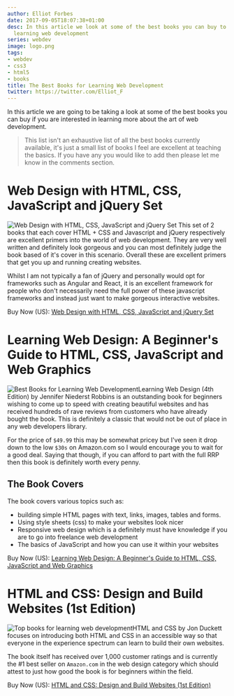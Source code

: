 ```yaml
---
author: Elliot Forbes
date: 2017-09-05T18:07:38+01:00
desc: In this article we look at some of the best books you can buy to aid you in
  learning web development
series: webdev
image: logo.png
tags:
- webdev
- css3
- html5
- books
title: The Best Books for Learning Web Development
twitter: https://twitter.com/Elliot_F
---
```


In this article we are going to be taking a look at some of the best books you can buy if you are interested in learning more about the art of web development. 

> This list isn't an exhaustive list of all the best books currently available, it's just a small list of books I feel are excellent at teaching the basics. If you have any you would like to add then please let me know in the comments section.

# Web Design with HTML, CSS, JavaScript and jQuery Set

<p><img alt="Web Design with HTML, CSS, JavaScript and jQuery Set" src="https://s3-eu-west-1.amazonaws.com/images.tutorialedge.net/books/web-design-with-html.jpg" class="book-img" />
This set of 2 books that each cover HTML + CSS and Javascript and jQuery respectively are excellent primers into the world of web development. They are very well written and definitely look gorgeous and you can most definitely judge the book based of it's cover in this scenario. Overall these are excellent primers that get you up and running creating websites.</p>

Whilst I am not typically a fan of jQuery and personally would opt for frameworks such as Angular and React, it is an excellent framework for people who don't necessarily need the full power of these javascript frameworks and instead just want to make gorgeous interactive websites.

<div class="amazon-link">Buy Now (US): <a href="http://amzn.to/2x8dLFP">Web Design with HTML, CSS, JavaScript and jQuery Set</a></div>

# Learning Web Design: A Beginner's Guide to HTML, CSS, JavaScript and Web Graphics

<p><img alt="Best Books for Learning Web Development" src="https://s3-eu-west-1.amazonaws.com/images.tutorialedge.net/books/learning-web-design.jpg" class="book-img"/>Learning Web Design (4th Edition) by Jennifer Niederst Robbins is an outstanding book for beginners wishing to come up to speed with creating beautiful websites and has received hundreds of rave reviews from customers who have already bought the book. This is definitely a classic that would not be out of place in any web developers library.</p>

For the price of `$49.99` this may be somewhat pricey but I've seen it drop down to the low `$30s` on Amazon.com so I would encourage you to wait for a good deal. Saying that though, if you can afford to part with the full RRP then this book is definitely worth every penny.

## The Book Covers

The book covers various topics such as:

* building simple HTML pages with text, links, images, tables and forms.
* Using style sheets (css) to make your websites look nicer 
* Responsive web design which is a definitely must have knowledge if you are to go into freelance web development
* The basics of JavaScript and how you can use it within your websites

<div class="amazon-link">Buy Now (US): <a href="http://amzn.to/2vIV37C">Learning Web Design: A Beginner's Guide to HTML, CSS, JavaScript and Web Graphics</a></div>

# HTML and CSS: Design and Build Websites (1st Edition)

<p><img alt="Top books for learning web development" src="https://s3-eu-west-1.amazonaws.com/images.tutorialedge.net/books/html-and-css.jpg" class="book-img"/>HTML and CSS by Jon Duckett focuses on introducing both HTML and CSS in an accessible way so that everyone in the experience spectrum can learn to build their own websites. </p>

The book itself has received over 1,000 customer ratings and is currently the #1 best seller on `Amazon.com` in the web design category which should attest to just how good the book is for beginners within the field.

<div class="amazon-link">Buy Now (US): <a href="http://amzn.to/2gDDCL8">HTML and CSS: Design and Build Websites (1st Edition)</a></div>